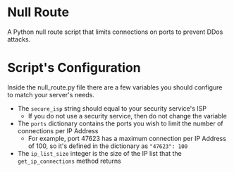 # Null Route
A Python null route script that limits connections on ports to prevent DDos attacks.

# Script's Configuration
Inside the null_route.py file there are a few variables you should configure to match your server's needs.
- The `secure_isp` string should equal to your security service's ISP
  - If you do not use a security service, then do not change the variable
- The `ports` dictionary contains the ports you wish to limit the number of connections per IP Address
  - For example, port 47623 has a maximum connection per IP Address of 100, so it's defined in the dictionary as `"47623": 100`
- The `ip_list_size` integer is the size of the IP list that the `get_ip_connections` method returns
